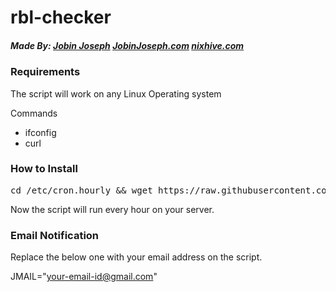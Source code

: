 # rbl-checker

##### Made By: [Jobin Joseph](https://JobinJoseph.com) [JobinJoseph.com](https://JobinJoseph.com) [nixhive.com](https://nixhive.com)


### Requirements
The script will work on any Linux Operating system

Commands
* ifconfig
* curl

### How to Install
<pre>cd /etc/cron.hourly && wget https://raw.githubusercontent.com/nixjobin/rbl-checker/master/nixhive-rblchecker.sh -O nixhive-rblchecker.sh && chmod +x nixhive-rblchecker.sh </pre>

Now the script will run every hour on your server.

### Email Notification

Replace the below one with your email address on the script.

JMAIL="your-email-id@gmail.com"

